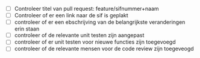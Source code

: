 - [ ] Controleer titel van pull request: feature/sifnummer+naam
- [ ] Controleer of er een link naar de sif is geplakt
- [ ] controleer of er een ebschrijving van de belangrijkste veranderingen erin staan
- [ ] controleer of de relevante unit testen zijn aangepast
- [ ] controleer of er unit testen voor nieuwe functies zijn toegevoegd
- [ ] controleer of de relevante mensen voor de code review zijn toegeveogd
